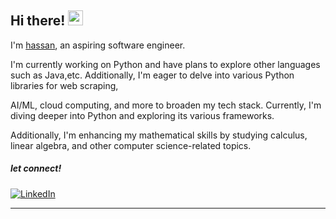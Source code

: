 ## Hi there! <img src="https://camo.githubusercontent.com/6c91fe5d81f78b7b5d7c1642e2bd173deaf7e0b9feb1694e6525a55efa7a895e/68747470733a2f2f656d6f6a69732e736c61636b6d6f6a69732e636f6d2f656d6f6a69732f696d616765732f313533363335313037352f343539342f626c6f622d776176652e676966" width="24">
I'm <a href="HassanAmirii.github.io">hassan</a>, an aspiring software engineer.

I'm currently working on Python and have plans to explore other languages such as Java,etc.
Additionally, I'm eager to delve into various Python libraries for web scraping,

AI/ML, cloud computing, and more to broaden my tech stack.
Currently, I'm diving deeper into Python and exploring its various frameworks.

Additionally, I'm enhancing my mathematical skills by studying calculus,
linear algebra, and other computer science-related topics.

##### let connect!
<a href="https://www.linkedin.com/in/hassan-amiri-7a3b53304/">
  <img src="https://brand.linkedin.com/assets/icons/logos/LinkedIn_Logo_2013.svg" alt="LinkedIn">
</a>
 

---






<!---
HassanAmirii/HassanAmirii is a ✨ special ✨ repository because its `README.md` (this file) appears on your GitHub profile.
You can click the Preview link to take a look at your changes.
--->
